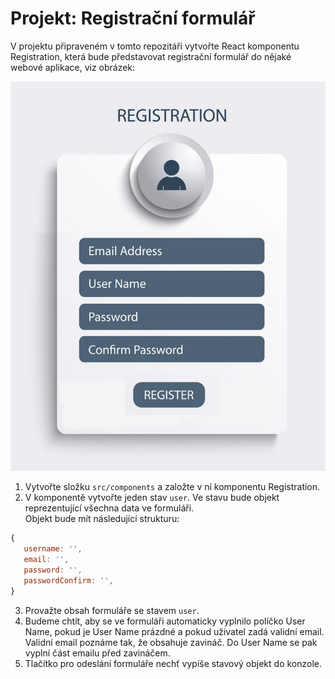 # Projekt: Registrační formulář

V projektu připraveném v tomto repozitáři vytvořte React komponentu Registration, která bude představovat registrační formulář do nějaké webové aplikace, viz obrázek:

![komponenta Registration](/ukazky/registrace-ukazka.png)

1. Vytvořte složku `src/components` a založte v ní komponentu Registration.
2. V komponentě vytvořte jeden stav `user`. Ve stavu bude objekt reprezentující všechna data ve formuláři.<br> Objekt bude mít následující strukturu:

```jsx
{
   username: '',
   email: '',
   password: '',
   passwordConfirm: '',
}
```

3. Provažte obsah formuláře se stavem `user`.
4. Budeme chtít, aby se ve formuláři automaticky vyplnilo políčko User Name, pokud je User Name prázdné a pokud uživatel zadá validní email. Validní email poznáme tak, že obsahuje zavináč. Do User Name se pak vyplní část emailu před zavináčem.
5. Tlačítko pro odeslání formuláře nechť vypíše stavový objekt do konzole.
